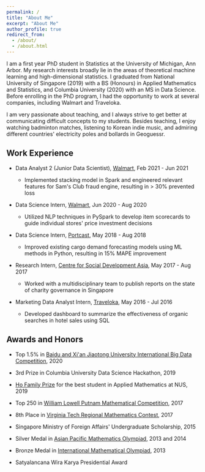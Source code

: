 ```yaml
---
permalink: /
title: "About Me"
excerpt: "About Me"
author_profile: true
redirect_from: 
  - /about/
  - /about.html
---
```


I am a first year PhD student in Statistics at the University of Michigan, Ann Arbor. My research interests broadly lie in the areas of theoretical machine learning and high-dimensional statistics. I graduated from National University of Singapore (2019) with a BS (Honours) in Applied Mathematics and Statistics, and Columbia University (2020) with an MS in Data Science. Before enrolling in the PhD program, I had the opportunity to work at several companies, including Walmart and Traveloka.

I am very passionate about teaching, and I always strive to get better at communicating difficult concepts to my students. Besides teaching, I enjoy watching badminton matches, listening to Korean indie music, and admiring different countries' electricity poles and bollards in Geoguessr.


Work Experience
------
* Data Analyst 2 (Junior Data Scientist), [Walmart](https://www.walmart.com/), Feb 2021 - Jun 2021
	* Implemented stacking model in Spark and engineered relevant features for Sam's Club fraud engine, resulting in > 30% prevented loss

* Data Science Intern, [Walmart](https://www.walmart.com/), Jun 2020 - Aug 2020
	* Utilized NLP techniques in PySpark to develop item scorecards to guide individual stores' price investment decisions

* Data Science Intern, [Portcast](https://portcast.io/), May 2018 - Aug 2018
	* Improved existing cargo demand forecasting models using ML methods in Python, resulting in 15% MAPE improvement

* Research Intern, [Centre for Social Development Asia](https://fass.nus.edu.sg/swk/csda-overview/), May 2017 - Aug 2017
	* Worked with a multidisciplinary team to publish reports on the state of charity governance in Singapore

* Marketing Data Analyst Intern, [Traveloka](https://www.traveloka.com/en-id/), May 2016 - Jul 2016
	* Developed dashboard to summarize the effectiveness of organic searches in hotel sales using SQL

Awards and Honors
------
* Top 1.5% in [Baidu and Xi'an Jiaotong University International Big Data Competition](https://aistudio.baidu.com/aistudio/competition/detail/91/0/introduction), 2020

* 3rd Prize in Columbia University Data Science Hackathon, 2019

* [Ho Family Prize](https://www.nus.edu.sg/registrar/academic-information-policies/education-at-nus/medals-and-prizes-(university-level)/rules-of-award---h) for the best student in Applied Mathematics at NUS, 2019

* Top 250 in [William Lowell Putnam Mathematical Competition](https://www.maa.org/math-competitions/putnam-competition), 2017

* 8th Place in [Virginia Tech Regional Mathematics Contest](https://personal.math.vt.edu/plinnell/Vtregional/), 2017

* Singapore Ministry of Foreign Affairs' Undergraduate Scholarship, 2015

* Silver Medal in [Asian Pacific Mathematics Olympiad](https://www.apmo-official.org/), 2013 and 2014

* Bronze Medal in [International Mathematical Olympiad](https://www.imo-official.org/), 2013

* Satyalancana Wira Karya Presidential Award


